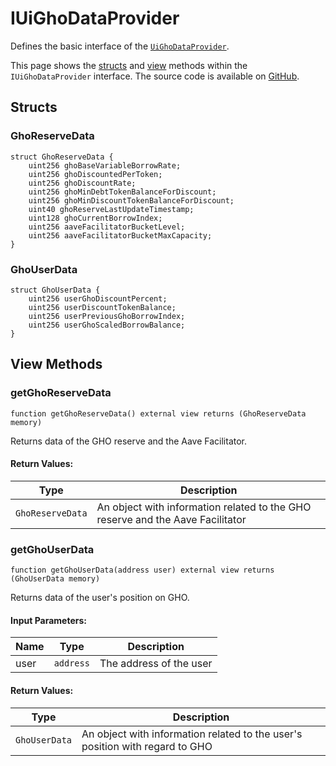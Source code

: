 # IUiGhoDataProvider

Defines the basic interface of the [`UiGhoDataProvider`](../UiGhoDataProvider.md).

This page shows the [structs](#structs) and [view](#view-methods) methods within the `IUiGhoDataProvider` interface. The source code is available on [GitHub](https://github.com/aave/gho-core/blob/main/src/contracts/facilitators/aave/misc/interfaces/IUiGhoDataProvider.sol).

## Structs

### GhoReserveData

```solidity
struct GhoReserveData {
    uint256 ghoBaseVariableBorrowRate;
    uint256 ghoDiscountedPerToken;
    uint256 ghoDiscountRate;
    uint256 ghoMinDebtTokenBalanceForDiscount;
    uint256 ghoMinDiscountTokenBalanceForDiscount;
    uint40 ghoReserveLastUpdateTimestamp;
    uint128 ghoCurrentBorrowIndex;
    uint256 aaveFacilitatorBucketLevel;
    uint256 aaveFacilitatorBucketMaxCapacity;
}
```
### GhoUserData

```solidity
struct GhoUserData {
    uint256 userGhoDiscountPercent;
    uint256 userDiscountTokenBalance;
    uint256 userPreviousGhoBorrowIndex;
    uint256 userGhoScaledBorrowBalance;
}
```

## View Methods

### getGhoReserveData

```solidity
function getGhoReserveData() external view returns (GhoReserveData memory)
```

Returns data of the GHO reserve and the Aave Facilitator.

#### Return Values:

| Type        | Description                   |
| ----------- | ----------------------------- |
| `GhoReserveData` | An object with information related to the GHO reserve and the Aave Facilitator |

### getGhoUserData

```solidity
function getGhoUserData(address user) external view returns (GhoUserData memory)
```

Returns data of the user's position on GHO.

#### Input Parameters:

| Name        | Type      | Description                    |
| ----------- | --------- | ------------------------------ |
| user | `address` | The address of the user |

#### Return Values:

| Type        | Description                   |
| ----------- | ----------------------------- |
| `GhoUserData` | An object with information related to the user's position with regard to GHO |